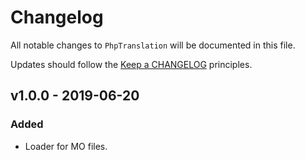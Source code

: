 # Changelog

All notable changes to `PhpTranslation` will be documented in this file.

Updates should follow the [Keep a CHANGELOG](http://keepachangelog.com/) principles.

## v1.0.0 - 2019-06-20

### Added
- Loader for MO files.
